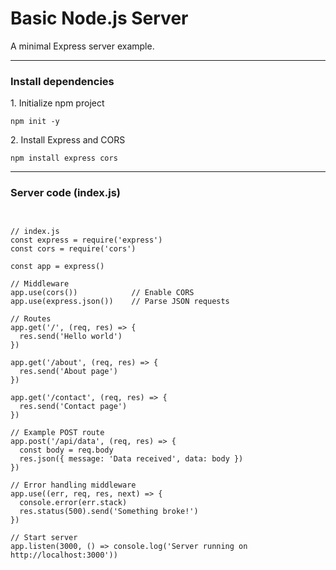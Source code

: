 <h1 class="text-white text-2xl font-bold text-center">Basic Node.js Server</h1>
<p class="text-white text-center">A minimal Express server example.</p>

<hr class="my-4 border-gray-600"/>

<h3 class="text-white font-semibold mb-2">Install dependencies</h3>

<p class="text-white mb-2">1. Initialize npm project</p>

<pre class="bg-gray-800 rounded-lg p-1 mb-4"><code class="language-bash">npm init -y</code></pre>

<p class="text-white mb-2">2. Install Express and CORS</p>

<pre class="bg-gray-800 rounded-lg p-1 mb-4"><code class="language-bash">npm install express cors</code></pre>

<hr class="my-4 border-gray-600"/>

<h3 class="text-white font-semibold mb-2">Server code (index.js)</h3>

<pre class="bg-gray-800 rounded-lg p-1 mb-4"><code class="language-js">

// index.js
const express = require('express')
const cors = require('cors')

const app = express()

// Middleware
app.use(cors())            // Enable CORS
app.use(express.json())    // Parse JSON requests

// Routes
app.get('/', (req, res) => {
  res.send('Hello world')
})

app.get('/about', (req, res) => {
  res.send('About page')
})

app.get('/contact', (req, res) => {
  res.send('Contact page')
})

// Example POST route
app.post('/api/data', (req, res) => {
  const body = req.body
  res.json({ message: 'Data received', data: body })
})

// Error handling middleware
app.use((err, req, res, next) => {
  console.error(err.stack)
  res.status(500).send('Something broke!')
})

// Start server
app.listen(3000, () => console.log('Server running on http://localhost:3000'))
</code></pre>

